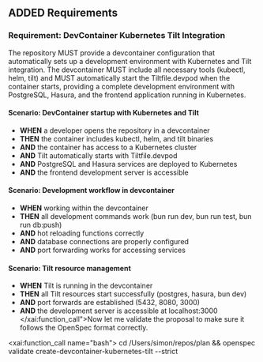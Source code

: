 ## ADDED Requirements
### Requirement: DevContainer Kubernetes Tilt Integration
The repository MUST provide a devcontainer configuration that automatically sets up a development environment with Kubernetes and Tilt integration. The devcontainer MUST include all necessary tools (kubectl, helm, tilt) and MUST automatically start the Tiltfile.devpod when the container starts, providing a complete development environment with PostgreSQL, Hasura, and the frontend application running in Kubernetes.

#### Scenario: DevContainer startup with Kubernetes and Tilt
- **WHEN** a developer opens the repository in a devcontainer
- **THEN** the container includes kubectl, helm, and tilt binaries
- **AND** the container has access to a Kubernetes cluster
- **AND** Tilt automatically starts with Tiltfile.devpod
- **AND** PostgreSQL and Hasura services are deployed to Kubernetes
- **AND** the frontend development server is accessible

#### Scenario: Development workflow in devcontainer
- **WHEN** working within the devcontainer
- **THEN** all development commands work (bun run dev, bun run test, bun run db:push)
- **AND** hot reloading functions correctly
- **AND** database connections are properly configured
- **AND** port forwarding works for accessing services

#### Scenario: Tilt resource management
- **WHEN** Tilt is running in the devcontainer
- **THEN** all Tilt resources start successfully (postgres, hasura, bun dev)
- **AND** port forwards are established (5432, 8080, 3000)
- **AND** the development server is accessible at localhost:3000</content>
</xai:function_call">Now let me validate the proposal to make sure it follows the OpenSpec format correctly. 

<xai:function_call name="bash">
<parameter name="command">cd /Users/simon/repos/plan && openspec validate create-devcontainer-kubernetes-tilt --strict